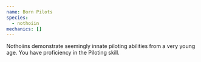```yaml
---
name: Born Pilots
species:
  - nothoiin
mechanics: []
---
```

Nothoiins demonstrate seemingly innate piloting abilities from a very young age.  You have proficiency in the Piloting skill.
